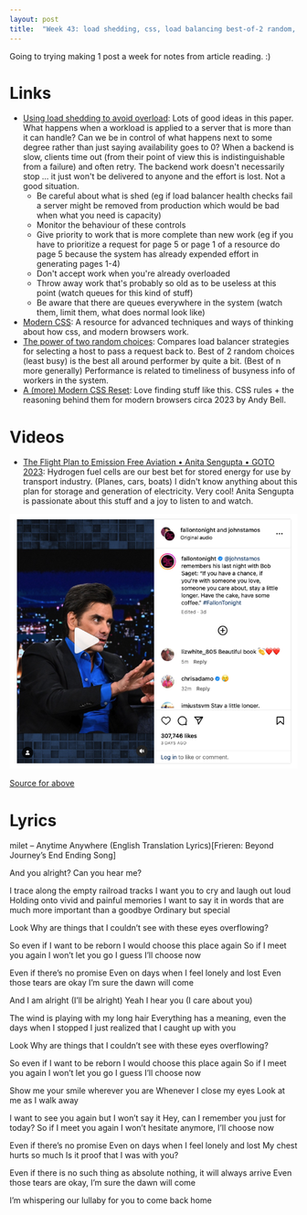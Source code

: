 ```yaml
---
layout: post
title:  "Week 43: load shedding, css, load balancing best-of-2 random, hydrogen aviation"
---
```


Going to trying making 1 post a week for notes from article reading. :) 

# Links

* [Using load shedding to avoid overload](https://aws.amazon.com/builders-library/using-load-shedding-to-avoid-overload/): Lots of good ideas in this paper. What happens when a workload is applied to a server that is more than it can handle? Can we be in control of what happens next to some degree rather than just saying availability goes to 0? When a backend is slow, clients time out (from their point of view this is indistinguishable from a failure) and often retry. The backend work doesn't necessarily stop ... it just won't be delivered to anyone and the effort is lost. Not a good situation.
  * Be careful about what is shed (eg if load balancer health checks fail a server might be removed from production which would be bad when what you need is capacity)
  * Monitor the behaviour of these controls
  * Give priority to work that is more complete than new work (eg if you have to prioritize a request for page 5 or page 1 of a resource do page 5 because the system has already expended effort in generating pages 1-4)
  * Don't accept work when you're already overloaded
  * Throw away work that's probably so old as to be useless at this point (watch queues for this kind of stuff)
  * Be aware that there are queues everywhere in the system (watch them, limit them, what does normal look like)
* [Modern CSS](https://moderncss.dev/): A resource for advanced techniques and ways of thinking about how css, and modern browsers work.
* [The power of two random choices](https://brooker.co.za/blog/2012/01/17/two-random.html): Compares load balancer strategies for selecting a host to pass a request back to. Best of 2 random choices (least busy) is the best all around performer by quite a bit. (Best of n more generally) Performance is related to timeliness of busyness info of workers in the system.
* [A (more) Modern CSS Reset](https://andy-bell.co.uk/a-more-modern-css-reset/): Love finding stuff like this. CSS rules + the reasoning behind them for modern browsers circa 2023 by Andy Bell.

# Videos

* [The Flight Plan to Emission Free Aviation • Anita Sengupta • GOTO 2023](https://www.youtube.com/watch?v=Q_O9pmSpg_8): Hydrogen fuel cells are our best bet for stored energy for use by transport industry. (Planes, cars, boats) I didn't know anything about this plan for storage and generation of electricity. Very cool! Anita Sengupta is passionate about this stuff and a joy to listen to and watch.

![When you're with someone you love, stay a little bit longer. Have coffee, and have a piece of cake.](/assets/2023/stay-a-little-bit-longer-have-cake-have-coffee-johnstamos.png)

[Source for above](https://www.instagram.com/reel/Cyzsrfaus-N/?igshid=MzRlODBiNWFlZA%3D%3D)

# Lyrics

milet – Anytime Anywhere (English Translation Lyrics)[Frieren: Beyond Journey’s End Ending Song]

And you alright?
Can you hear me?

I trace along the empty railroad tracks
I want you to cry and laugh out loud
Holding onto vivid and painful memories
I want to say it in words that are much more important than a goodbye
Ordinary but special

Look
Why are things that I couldn’t see with these eyes overflowing?

So even if I want to be reborn
I would choose this place again
So if I meet you again
I won’t let you go
I guess I’ll choose now

Even if there’s no promise
Even on days when I feel lonely and lost
Even those tears are okay
I’m sure the dawn will come

And I am alright (I’ll be alright)
Yeah I hear you (I care about you)

The wind is playing with my long hair
Everything has a meaning, even the days when I stopped
I just realized that I caught up with you

Look
Why are things that I couldn’t see with these eyes overflowing?

So even if I want to be reborn
I would choose this place again
So if I meet you again
I won’t let you go
I guess I’ll choose now

Show me your smile wherever you are
Whenever I close my eyes
Look at me as I walk away

I want to see you again but I won’t say it
Hey, can I remember you just for today?
So if I meet you again
I won’t hesitate anymore, I’ll choose now

Even if there’s no promise
Even on days when I feel lonely and lost
My chest hurts so much
Is it proof that I was with you?

Even if there is no such thing as absolute nothing, it will always arrive
Even those tears are okay, I’m sure the dawn will come

I’m whispering our lullaby for you to come back home